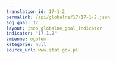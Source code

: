 ```yaml
---
translation_id: 17-1-2
permalink: /api/globalne/17/17-1-2.json
sdg_goal: 17
layout: json_globalne_goal_indicator
indicator: "17.1.2"
zmienne: ogółem
kategorie: null
source_url: www.stat.gov.pl
---
```

